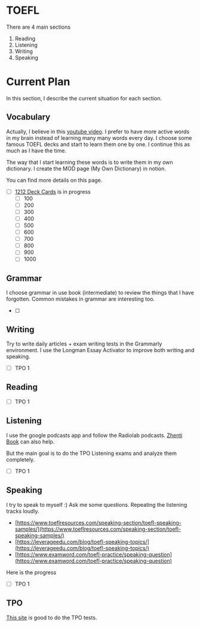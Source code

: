 # TOEFL

There are 4 main sections

1. Reading
2. Listening
3. Writing
4. Speaking

# Current Plan

In this section, I describe the current situation for each section.

## Vocabulary

Actually, I believe in this [youtube video](https://www.youtube.com/watch?v=iNhZnH9bQLc&t=609s). I prefer to have more active words in my brain instead of learning many many words every day. I choose some famous TOEFL decks and start to learn them one by one. I continue this as much as I have the time. 

The way that I start learning these words is to write them in my own dictionary. I create the MOD  page (My Own Dictionary) in notion.

You can find more details on this page.

- [ ]  [1212 Deck Cards](https://app.memrise.com/dashboard#) is in progress
    - [ ]  100
    - [ ]  200
    - [ ]  300
    - [ ]  400
    - [ ]  500
    - [ ]  600
    - [ ]  700
    - [ ]  800
    - [ ]  900
    - [ ]  1000

## Grammar

I choose grammar in use book (intermediate) to review the things that I have forgotten. Common mistakes in grammar are interesting too.

- [ ]  

## Writing

Try to write daily articles + exam writing tests in the Grammarly environment. I use the Longman Essay Activator to improve both writing and speaking.

- [ ]  TPO 1

## Reading

- [ ]  TPO 1

## Listening

I use the google podcasts app and follow the Radiolab podcasts. [Zhenti Book](https://app.shayesteh.ir/toefl/books) can also help.

But the main goal is to do the TPO Listening exams and analyze them completely.

- [ ]  TPO 1

## Speaking

I try to speak to myself :) Ask me some questions. Repeating the listening tracks loudly.

- [https://www.toeflresources.com/speaking-section/toefl-speaking-samples/](https://www.toeflresources.com/speaking-section/toefl-speaking-samples/)
- [https://leverageedu.com/blog/toefl-speaking-topics/](https://leverageedu.com/blog/toefl-speaking-topics/)
- [https://www.examword.com/toefl-practice/speaking-question](https://www.examword.com/toefl-practice/speaking-question)

Here is the progress

- [ ]  TPO 1

## TPO

[This site](https://toefl.testhelper.ir/#TPO) is good to do the TPO tests.